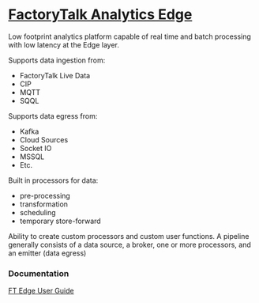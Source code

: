 
# [FactoryTalk Analytics Edge]("https://www.rockwellautomation.com/en_NA/products/analytics/overview.page?pagetitle=FactoryTalk-Analytics-Platform&docid=c76b03a6a882d1802d961e37d1f00bb4")


Low footprint analytics platform capable of real time and batch processing with low latency at the Edge layer.

Supports data ingestion from:
- FactoryTalk Live Data
- CIP
- MQTT
- SQQL

Supports data egress from:
- Kafka
- Cloud Sources
- Socket IO
- MSSQL
- Etc.

Built in processors for data:
- pre-processing
- transformation
- scheduling
- temporary store-forward

Ability to create custom processors and custom user functions.
A pipeline generally consists of a data source, a broker, one or more processors, and an emitter (data egress)

### Documentation
[FT Edge User Guide]("Edge_User_Guide.pdf")

# 